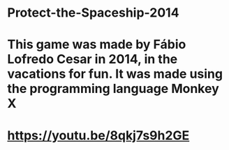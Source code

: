 # Protect-the-Spaceship-2014
# This game was made by Fábio Lofredo Cesar in 2014, in the vacations for fun. It was made using the programming language Monkey X
# https://youtu.be/8qkj7s9h2GE
